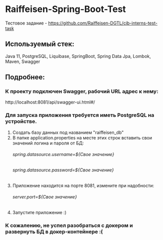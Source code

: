 # Raiffeisen-Spring-Boot-Test

Тестовое задание - https://github.com/Raiffeisen-DGTL/cib-interns-test-task

## Используемый стек:
Java 11, PostgreSQL, Liquibase, SpringBoot, Spring Data Jpa, Lombok, Maven, Swagger

## Подробнее:
### К проекту подключен Swagger, рабочий URL адрес к нему:
http://localhost:8081/api/swagger-ui.html#/

### Для запуска приложения требуется иметь PostgreSQL на устройстве.
1. Создать базу данных под названием "raiffeisen_db"
2. В папке application.properties на месте этих строк вставить свои значений логина и пароля от БД:
      ###### spring.datasource.username=${Свое значение} 
      ###### spring.datasource.password=${Свое значение} 
3. Приложение находится на порте 8081, измените при надобности:
      ###### server.port=${Свое значение}
4. Запустите приложение :)
   
### К сожалению, не успел разобраться с докером и развернуть БД в докер-контейнере :(
